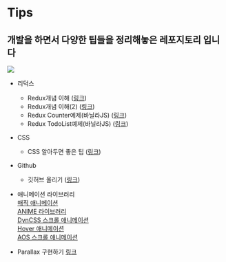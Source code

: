 # Tips
## 개발을 하면서 다양한 팁들을 정리해놓은 레포지토리 입니다
![](https://encrypted-tbn0.gstatic.com/images?q=tbn:ANd9GcSWYQ2iIiliIgf9w4230daH4hYd9ZZDZbyo3Q&usqp=CAU)

- 리덕스 
  - Redux개념 이해 (<a href="https://velog.io/@tjdud0123/Redux-%EB%B0%8F-%EB%AF%B8%EB%93%A4%EC%9B%A8%EC%96%B4-Redux-saga-%EA%B8%B0%EB%B3%B8-%EC%A0%95%EB%A6%AC">링크</a>)
  - Redux개념 이해(2) (<a href="https://velog.io/@velopert/Redux-1-%EC%86%8C%EA%B0%9C-%EB%B0%8F-%EA%B0%9C%EB%85%90%EC%A0%95%EB%A6%AC-zxjlta8ywt">링크</a>)
  - Redux Counter예제(바닐라JS) (<a href="https://hong-jh.tistory.com/26?category=1166152">링크</a>)
  - Redux TodoList예제(바닐라JS) (<a href="https://hong-jh.tistory.com/27">링크</a>)
- CSS
  - CSS 알아두면 좋은 팁 (<a href="https://webclub.tistory.com/364">링크</a>)
- Github 
  - 깃허브 올리기 (<a href="https://victorydntmd.tistory.com/53">링크</a>)

- 애니메이션 라이브러리 <br />
  [매직 애니메이션](https://www.minimamente.com/project/magic/) <br />
  [ANIME 라이브러리](https://animejs.com/documentation/) <br />
  [DynCSS 스크롤 애니메이션](https://www.vittoriozaccaria.net/dyn-css/#what-is-it) <br />
  [Hover 애니메이션](http://ianlunn.github.io/Hover/) <br />
  [AOS 스크롤 애니메이션](https://michalsnik.github.io/aos/) <br />

- Parallax 구현하기 
  [링크](https://hong-jh.tistory.com/47)
